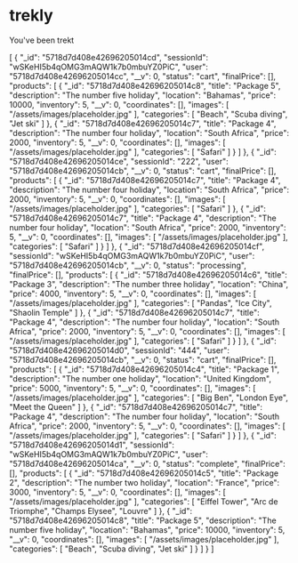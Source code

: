 # trekly
You've been trekt

[
  {
    "_id": "5718d7d408e42696205014cd",
    "sessionId": "wSKeHI5b4qOMG3mAQW1k7b0mbuYZ0PiC",
    "user": "5718d7d408e42696205014cc",
    "__v": 0,
    "status": "cart",
    "finalPrice": [],
    "products": [
      {
        "_id": "5718d7d408e42696205014c8",
        "title": "Package 5",
        "description": "The number five holiday",
        "location": "Bahamas",
        "price": 10000,
        "inventory": 5,
        "__v": 0,
        "coordinates": [],
        "images": [
          "/assets/images/placeholder.jpg"
        ],
        "categories": [
          "Beach",
          "Scuba diving",
          "Jet ski"
        ]
      },
      {
        "_id": "5718d7d408e42696205014c7",
        "title": "Package 4",
        "description": "The number four holiday",
        "location": "South Africa",
        "price": 2000,
        "inventory": 5,
        "__v": 0,
        "coordinates": [],
        "images": [
          "/assets/images/placeholder.jpg"
        ],
        "categories": [
          "Safari"
        ]
      }
    ]
  },
  {
    "_id": "5718d7d408e42696205014ce",
    "sessionId": "222",
    "user": "5718d7d408e42696205014cb",
    "__v": 0,
    "status": "cart",
    "finalPrice": [],
    "products": [
      {
        "_id": "5718d7d408e42696205014c7",
        "title": "Package 4",
        "description": "The number four holiday",
        "location": "South Africa",
        "price": 2000,
        "inventory": 5,
        "__v": 0,
        "coordinates": [],
        "images": [
          "/assets/images/placeholder.jpg"
        ],
        "categories": [
          "Safari"
        ]
      },
      {
        "_id": "5718d7d408e42696205014c7",
        "title": "Package 4",
        "description": "The number four holiday",
        "location": "South Africa",
        "price": 2000,
        "inventory": 5,
        "__v": 0,
        "coordinates": [],
        "images": [
          "/assets/images/placeholder.jpg"
        ],
        "categories": [
          "Safari"
        ]
      }
    ]
  },
  {
    "_id": "5718d7d408e42696205014cf",
    "sessionId": "wSKeHI5b4qOMG3mAQW1k7b0mbuYZ0PiC",
    "user": "5718d7d408e42696205014cb",
    "__v": 0,
    "status": "processing",
    "finalPrice": [],
    "products": [
      {
        "_id": "5718d7d408e42696205014c6",
        "title": "Package 3",
        "description": "The number three holiday",
        "location": "China",
        "price": 4000,
        "inventory": 5,
        "__v": 0,
        "coordinates": [],
        "images": [
          "/assets/images/placeholder.jpg"
        ],
        "categories": [
          "Pandas",
          "Ice City",
          "Shaolin Temple"
        ]
      },
      {
        "_id": "5718d7d408e42696205014c7",
        "title": "Package 4",
        "description": "The number four holiday",
        "location": "South Africa",
        "price": 2000,
        "inventory": 5,
        "__v": 0,
        "coordinates": [],
        "images": [
          "/assets/images/placeholder.jpg"
        ],
        "categories": [
          "Safari"
        ]
      }
    ]
  },
  {
    "_id": "5718d7d408e42696205014d0",
    "sessionId": "444",
    "user": "5718d7d408e42696205014cb",
    "__v": 0,
    "status": "cart",
    "finalPrice": [],
    "products": [
      {
        "_id": "5718d7d408e42696205014c4",
        "title": "Package 1",
        "description": "The number one holiday",
        "location": "United Kingdom",
        "price": 5000,
        "inventory": 5,
        "__v": 0,
        "coordinates": [],
        "images": [
          "/assets/images/placeholder.jpg"
        ],
        "categories": [
          "Big Ben",
          "London Eye",
          "Meet the Queen"
        ]
      },
      {
        "_id": "5718d7d408e42696205014c7",
        "title": "Package 4",
        "description": "The number four holiday",
        "location": "South Africa",
        "price": 2000,
        "inventory": 5,
        "__v": 0,
        "coordinates": [],
        "images": [
          "/assets/images/placeholder.jpg"
        ],
        "categories": [
          "Safari"
        ]
      }
    ]
  },
  {
    "_id": "5718d7d408e42696205014d1",
    "sessionId": "wSKeHI5b4qOMG3mAQW1k7b0mbuYZ0PiC",
    "user": "5718d7d408e42696205014ca",
    "__v": 0,
    "status": "complete",
    "finalPrice": [],
    "products": [
      {
        "_id": "5718d7d408e42696205014c5",
        "title": "Package 2",
        "description": "The number two holiday",
        "location": "France",
        "price": 3000,
        "inventory": 5,
        "__v": 0,
        "coordinates": [],
        "images": [
          "/assets/images/placeholder.jpg"
        ],
        "categories": [
          "Eiffel Tower",
          "Arc de Triomphe",
          "Champs Elysee",
          "Louvre"
        ]
      },
      {
        "_id": "5718d7d408e42696205014c8",
        "title": "Package 5",
        "description": "The number five holiday",
        "location": "Bahamas",
        "price": 10000,
        "inventory": 5,
        "__v": 0,
        "coordinates": [],
        "images": [
          "/assets/images/placeholder.jpg"
        ],
        "categories": [
          "Beach",
          "Scuba diving",
          "Jet ski"
        ]
      }
    ]
  }
]